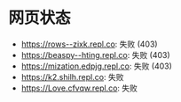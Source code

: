 # 网页状态
- https://rows--zixk.repl.co: 失败 (403)
- https://beaspy--hting.repl.co: 失败 (403)
- https://mization.edpjg.repl.co: 失败 (403)
- https://k2.shilh.repl.co: 失败
- https://Love.cfvqw.repl.co: 失败
